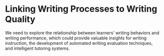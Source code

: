 # Linking Writing Processes to Writing Quality

We need to explore the relationship between learners’ writing behaviors and writing performance,
which could provide valuable insights for writing instruction, the development of automated writing evaluation techniques, and intelligent tutoring systems.
